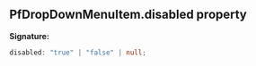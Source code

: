 ## PfDropDownMenuItem.disabled property

**Signature:**

```typescript
disabled: "true" | "false" | null;
```
